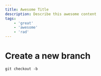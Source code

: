 ```yaml
---
title: Awesome Title
description: Describe this awesome content
tags:
    - 'great'
    - 'awesome'
    - 'rad'
---
```


# Create a new branch

```
git checkout -b
```
